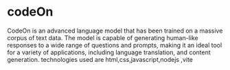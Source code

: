 # codeOn
CodeOn is an advanced language model that has been trained on a massive   corpus of text data. The model is capable of generating human-like responses to   a wide range of questions and prompts, making it an ideal tool for a variety of   applications, including language translation, and content generation.
technologies used are html,css,javascript,nodejs ,vite
